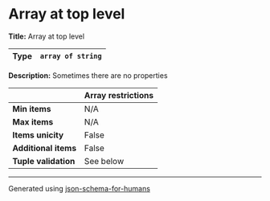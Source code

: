 # Array at top level

**Title:** Array at top level

| Type | `array of string` |
| ---- | ----------------- |

**Description:** Sometimes there are no properties

|                      | Array restrictions |
| -------------------- | ------------------ |
| **Min items**        | N/A                |
| **Max items**        | N/A                |
| **Items unicity**    | False              |
| **Additional items** | False              |
| **Tuple validation** | See below          |

----------------------------------------------------------------------------------------------------------------------------
Generated using [json-schema-for-humans](https://github.com/coveooss/json-schema-for-humans)